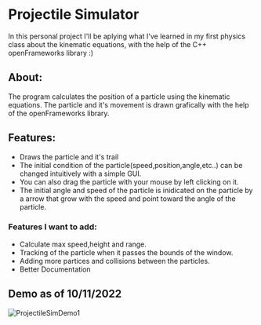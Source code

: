 # Projectile Simulator
In this personal project I'll be aplying what I've learned in my first physics class about the kinematic equations, with the help of the C++ openFrameworks library :)
## About: 
The program calculates the position of a particle using the kinematic equations. The particle and it's movement is drawn grafically with the help of the openFrameworks library.
## Features:
  - Draws the particle and it's trail
  - The initial condition of the particle(speed,position,angle,etc..) can be changed intuitively with a simple GUI.
  - You can also drag the particle with your mouse by left clicking on it.
  - The initial angle and speed of the particle is inidicated on the particle by a arrow that grow with the speed and point toward the angle of the particle.
 
### Features I want to add:
  - Calculate max speed,height and range.
  - Tracking of the particle when it passes the bounds of the window.
  - Adding more partices and collisions between the particles.
  - Better Documentation 
  
## Demo as of 10/11/2022
![ProjectileSimDemo1](https://user-images.githubusercontent.com/93397918/195179007-969acf09-95f6-4c04-906b-338ad3661a91.gif)
